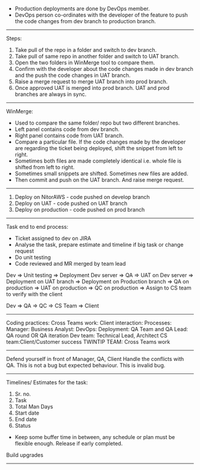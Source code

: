- Production deployments are done by DevOps member.
- DevOps person co-ordinates with the developer of the feature to push the code changes from dev branch to production branch.

---

Steps:

1. Take pull of the repo in a folder and switch to dev branch.
2. Take pull of same repo in another folder and switch to UAT branch.
3. Open the two folders in WinMerge tool to compare them.
4. Confirm with the developer about the code changes made in dev branch and the push the code changes in UAT branch.
5. Raise a merge request to merge UAT branch into prod branch.
6. Once approved UAT is merged into prod branch. UAT and prod branches are always in sync.

---

WinMerge:

- Used to compare the same folder/ repo but two different branches.
- Left panel contains code from dev branch.
- Right panel contains code from UAT branch.
- Compare a particular file. If the code changes made by the developer are regarding the ticket being deployed, shift the snippet from left to right.
- Sometimes both files are made completely identical i.e. whole file is shifted from left to right.
- Sometimes small snippets are shifted. Sometimes new files are added.
- Then commit and push on the UAT branch. And raise merge request.

---

1. Deploy on NitorAWS - code pushed on develop branch
2. Deploy on UAT - code pushed on UAT branch
3. Deploy on production - code pushed on prod branch

---

Task end to end process:

- Ticket assigned to dev on JIRA
- Analyse the task, prepare estimate and timeline if big task or change request
- Do unit testing
- Code reviewed and MR merged by team lead

Dev => Unit testing => Deployment Dev server => QA => UAT on Dev server => Deployment on UAT branch => Deployment on Production branch => QA on production => UAT on production => QC on production => Assign to CS team to verify with the client

Dev => QA => QC => CS Team => Client

---

Coding practices:
Cross Teams work:
Client interaction:
Processes:
Manager:
Business Analyst:
DevOps:
Deployment:
QA Team and QA Lead: QA round OR QA iteration
Dev team: Technical Lead, Architect
CS team:Client/Customer success
TWINTIP TEAM: Cross Teams work

---

Defend yourself in front of Manager, QA, Client
Handle the conflicts with QA. This is not a bug but expected behaviour. This is invalid bug.

---

Timelines/ Estimates for the task:

1. Sr. no.
2. Task
3. Total Man Days
4. Start date
5. End date
6. Status

- Keep some buffer time in between, any schedule or plan must be flexible enough. Release if early completed.

Build upgrades

---

